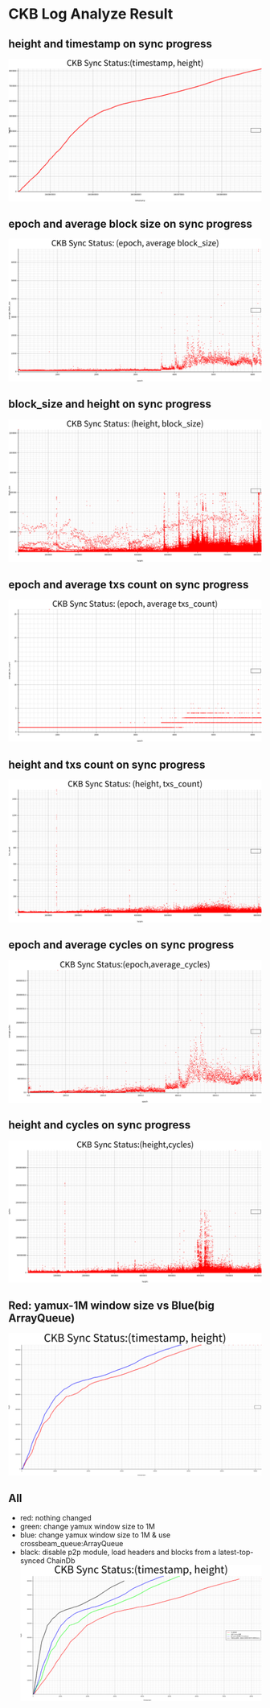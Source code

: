 # CKB Log Analyze Result
## height and timestamp on sync progress
![inline](static/time_height.png)
## epoch and average block size on sync progress
![inline](static/epoch_average_block_size.png)
## block_size and height on sync progress
![inline image from static/full.png](static/height_block_size.png)
## epoch and average txs count on sync progress
![inline](static/epoch_average_txs_count.png)
## height and txs count on sync progress
![inline](static/height_txs_count.png)
## epoch and average cycles on sync progress
![inline](static/epoch_average_cycles.png)
## height and cycles on sync progress
![inline](static/height_cycles.png)
## Red: yamux-1M window size vs Blue(big ArrayQueue)
![inline](static/time_heihgt_big_queue_vs_yamux.png)
## All
- red: nothing changed
- green: change yamux window size to 1M
- blue: change yamux window size to 1M & use crossbeam_queue:ArrayQueue
- black: disable p2p module, load headers and blocks from a latest-top-synced ChainDb
![inline](static/all.png)

